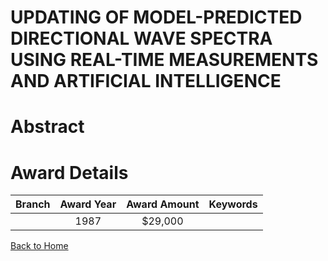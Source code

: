 
UPDATING OF MODEL-PREDICTED DIRECTIONAL WAVE SPECTRA USING REAL-TIME MEASUREMENTS AND ARTIFICIAL INTELLIGENCE
=============================================================================================================

# Abstract


  

# Award Details

|Branch|Award Year|Award Amount|Keywords|
| :---: | :---: | :---: | :---: |
||1987|$29,000||
  
  


[Back to Home](https://github.com/chrischow/dod_sbir_awards/CC/#908)